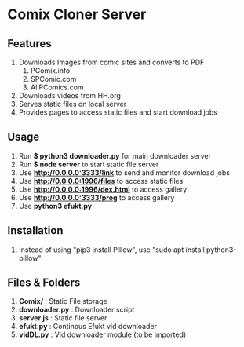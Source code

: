 # Comix Cloner Server

## Features

1. Downloads Images from comic sites and converts to PDF
    1. PComix.info
    1. SPComic.com
    1. AllPComics.com
1. Downloads videos from HH.org
1. Serves static files on local server
1. Provides pages to access static files and start download jobs

## Usage

1. Run **$ python3 downloader.py** for main downloader server
1. Run **$ node server** to start static file server
1. Use **http://0.0.0.0:3333/link** to send and monitor download jobs
1. Use **http://0.0.0.0:1996/files** to access static files
1. Use **http://0.0.0.0:1996/dex.html** to access gallery
1. Use **http://0.0.0.0:3333/prog** to access gallery
1. Use **python3 efukt.py <url> <folder>**

## Installation

1. Instead of using "pip3 install Pillow", use "sudo apt install python3-pillow"

## Files & Folders

1. **Comix/** : Static File storage
1. **downloader.py** : Downloader script
1. **server.js** : Static file server
1. **efukt.py** : Continous Efukt vid downloader
1. **vidDL.py** : Vid downloader module (to be imported)